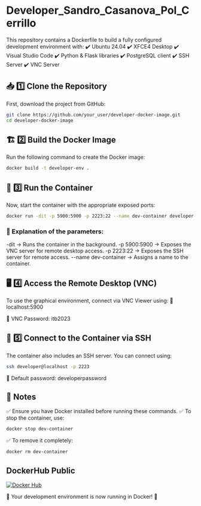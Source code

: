 # Developer_Sandro_Casanova_Pol_Cerrillo
This repository contains a Dockerfile to build a fully configured development environment with:
✔️ Ubuntu 24.04
✔️ XFCE4 Desktop
✔️ Visual Studio Code
✔️ Python & Flask libraries
✔️ PostgreSQL client
✔️ SSH Server
✔️ VNC Server

## 📥 1️⃣ Clone the Repository
First, download the project from GitHub:
```bash
git clone https://github.com/your_user/developer-docker-image.git
cd developer-docker-image
```
## 🏗️ 2️⃣ Build the Docker Image
Run the following command to create the Docker image:
```bash
docker build -t developer-env .
```
## 🚀 3️⃣ Run the Container
Now, start the container with the appropriate exposed ports:
```bash
docker run -dit -p 5900:5900 -p 2223:22 --name dev-container developer-env
```
### 📌 Explanation of the parameters:

-dit → Runs the container in the background.
-p 5900:5900 → Exposes the VNC server for remote desktop access.
-p 2223:22 → Exposes the SSH server for remote access.
--name dev-container → Assigns a name to the container.
## 🖥️ 4️⃣ Access the Remote Desktop (VNC)
To use the graphical environment, connect via VNC Viewer using:
🔗 localhost:5900

📌 VNC Password: itb2023

## 🔑 5️⃣ Connect to the Container via SSH
The container also includes an SSH server. You can connect using:
```bash
ssh developer@localhost -p 2223
```
📌 Default password: developerpassword
## 📌 Notes
✅ Ensure you have Docker installed before running these commands.
✅ To stop the container, use:
```bash
docker stop dev-container
```
✅ To remove it completely:
```bash
docker rm dev-container
```
## DockerHub Public
[![Docker Hub](https://img.shields.io/badge/Docker%20Hub-0db7ed?style=for-the-badge&logo=docker&logoColor=white)](https://hub.docker.com/repository/docker/polcerrillo/developer_sandro_casanova_pol_cerrillo_uf2_m09)

🔄 Your development environment is now running in Docker! 🚀
